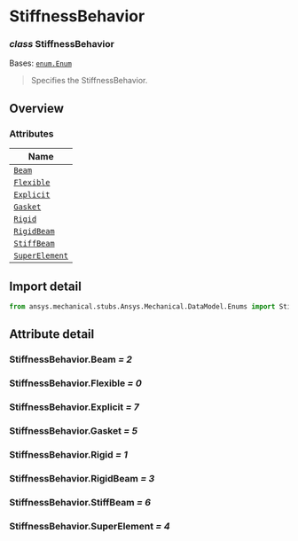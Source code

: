# StiffnessBehavior

<a id="StiffnessBehavior"></a>

### *class* StiffnessBehavior

Bases: [`enum.Enum`](https://docs.python.org/3/library/enum.html#enum.Enum)

> Specifies the StiffnessBehavior.

> <!-- !! processed by numpydoc !! -->

<a id="overview"></a>

## Overview

### Attributes

| Name |
| ------------------------------------------------------------------------- |
| [`Beam`](../../../ACT/Automation/Mechanical/Connections/Beam.md#Beam) |
| [`Flexible`](#StiffnessBehavior.Flexible) |
| [`Explicit`](#StiffnessBehavior.Explicit) |
| [`Gasket`](#StiffnessBehavior.Gasket) |
| [`Rigid`](#StiffnessBehavior.Rigid) |
| [`RigidBeam`](#StiffnessBehavior.RigidBeam) |
| [`StiffBeam`](#StiffnessBehavior.StiffBeam) |
| [`SuperElement`](#StiffnessBehavior.SuperElement) |

<a id="import-detail"></a>

## Import detail

```python
from ansys.mechanical.stubs.Ansys.Mechanical.DataModel.Enums import StiffnessBehavior
```

<a id="attribute-detail"></a>

## Attribute detail

<a id="StiffnessBehavior.Beam"></a>

### StiffnessBehavior.Beam *= 2*

<a id="StiffnessBehavior.Flexible"></a>

### StiffnessBehavior.Flexible *= 0*

<a id="StiffnessBehavior.Explicit"></a>

### StiffnessBehavior.Explicit *= 7*

<a id="StiffnessBehavior.Gasket"></a>

### StiffnessBehavior.Gasket *= 5*

<a id="StiffnessBehavior.Rigid"></a>

### StiffnessBehavior.Rigid *= 1*

<a id="StiffnessBehavior.RigidBeam"></a>

### StiffnessBehavior.RigidBeam *= 3*

<a id="StiffnessBehavior.StiffBeam"></a>

### StiffnessBehavior.StiffBeam *= 6*

<a id="StiffnessBehavior.SuperElement"></a>

### StiffnessBehavior.SuperElement *= 4*
